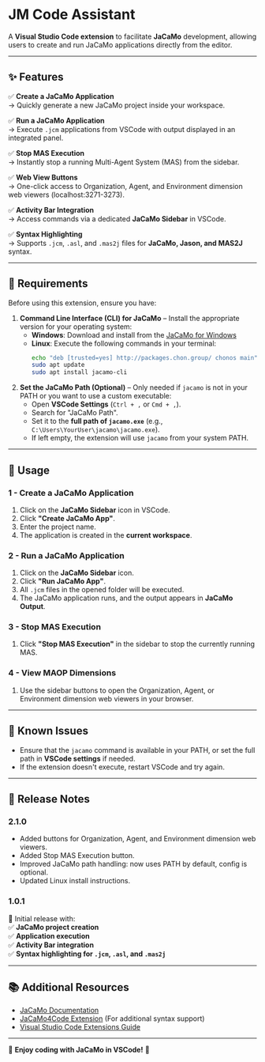 # JM Code Assistant

A **Visual Studio Code extension** to facilitate **JaCaMo** development, allowing users to create and run JaCaMo applications directly from the editor.

---

## **✨ Features**
✅ **Create a JaCaMo Application**  
→ Quickly generate a new JaCaMo project inside your workspace.

✅ **Run a JaCaMo Application**  
→ Execute `.jcm` applications from VSCode with output displayed in an integrated panel.

✅ **Stop MAS Execution**  
→ Instantly stop a running Multi-Agent System (MAS) from the sidebar.

✅ **Web View Buttons**  
→ One-click access to Organization, Agent, and Environment dimension web viewers (localhost:3271-3273).

✅ **Activity Bar Integration**  
→ Access commands via a dedicated **JaCaMo Sidebar** in VSCode.

✅ **Syntax Highlighting**  
→ Supports `.jcm`, `.asl`, and `.mas2j` files for **JaCaMo, Jason, and MAS2J** syntax.

---

## **📌 Requirements**
Before using this extension, ensure you have:  
1. **Command Line Interface (CLI) for JaCaMo** – Install the appropriate version for your operating system:
   - **Windows**: Download and install from the [JaCaMo for Windows](https://github.com/chon-group/win-jacamo)
   - **Linux**: Execute the following commands in your terminal:
     ```sh
     echo "deb [trusted=yes] http://packages.chon.group/ chonos main" | sudo tee /etc/apt/sources.list.d/chonos.list
     sudo apt update
     sudo apt install jacamo-cli
     ```
2. **Set the JaCaMo Path (Optional)** – Only needed if `jacamo` is not in your PATH or you want to use a custom executable:
    - Open **VSCode Settings** (`Ctrl + ,` or `Cmd + ,`).
    - Search for "JaCaMo Path".
    - Set it to the **full path of `jacamo.exe`** (e.g., `C:\Users\YourUser\jacamo\jacamo.exe`).
    - If left empty, the extension will use `jacamo` from your system PATH.

---

## **📂 Usage**
### **1 - Create a JaCaMo Application**
1. Click on the **JaCaMo Sidebar** icon in VSCode.
2. Click **"Create JaCaMo App"**.
3. Enter the project name.
4. The application is created in the **current workspace**.

### **2 - Run a JaCaMo Application**
1. Click on the **JaCaMo Sidebar** icon.
2. Click **"Run JaCaMo App"**.
3. All `.jcm` files in the opened folder will be executed.
4. The JaCaMo application runs, and the output appears in **JaCaMo Output**.

### **3 - Stop MAS Execution**
1. Click **"Stop MAS Execution"** in the sidebar to stop the currently running MAS.

### **4 - View MAOP Dimensions**
1. Use the sidebar buttons to open the Organization, Agent, or Environment dimension web viewers in your browser.

---

## **🐞 Known Issues**
- Ensure that the `jacamo` command is available in your PATH, or set the full path in **VSCode settings** if needed.
- If the extension doesn't execute, restart VSCode and try again.

---

## **📌 Release Notes**
### **2.1.0**
- Added buttons for Organization, Agent, and Environment dimension web viewers.
- Added Stop MAS Execution button.
- Improved JaCaMo path handling: now uses PATH by default, config is optional.
- Updated Linux install instructions.

### **1.0.1**
🚀 Initial release with:  
✅ **JaCaMo project creation**  
✅ **Application execution**  
✅ **Activity Bar integration**  
✅ **Syntax highlighting for `.jcm`, `.asl`, and `.mas2j`**  

---

## **📚 Additional Resources**
- [JaCaMo Documentation](http://jacamo.sourceforge.net/)  
- [JaCaMo4Code Extension](https://marketplace.visualstudio.com/items?itemName=tabajara-krausburg.jacamo4code) (For additional syntax support)  
- [Visual Studio Code Extensions Guide](https://code.visualstudio.com/api)  

---

🌟 **Enjoy coding with JaCaMo in VSCode!** 🚀

